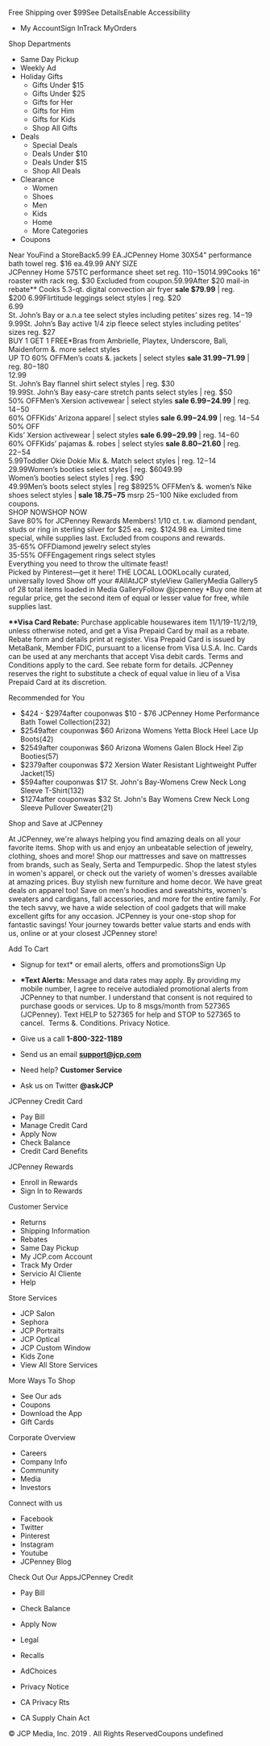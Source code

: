 Free Shipping over $99See DetailsEnable Accessibility

*   My AccountSign InTrack MyOrders

Shop Departments

*   Same Day Pickup
*   Weekly Ad
*   Holiday Gifts
    *   Gifts Under $15
    *   Gifts Under $25
    *   Gifts for Her
    *   Gifts for Him
    *   Gifts for Kids
    *   Shop All Gifts
*   Deals
    *   Special Deals
    *   Deals Under $10
    *   Deals Under $15
    *   Shop All Deals
*   Clearance
    *   Women
    *   Shoes
    *   Men
    *   Kids
    *   Home
    *   More Categories
*   Coupons

Near YouFind a StoreBack5.99 EA.JCPenney Home 30X54" performance bath towel reg. $16 ea.49.99 ANY SIZE  
JCPenney Home 575TC performance sheet set reg. $110-$15014.99Cooks 16" roaster with rack reg. $30 Excluded from coupon.59.99After $20 mail-in rebate\*\* Cooks 5.3-qt. digital convection air fryer **sale $79.99** | reg. $200 6.99Flirtitude leggings select styles | reg. $20  
6.99  
St. John’s Bay or a.n.a tee select styles including petites’ sizes reg. $14-$19  
9.99St. John’s Bay active 1/4 zip fleece select styles including petites’ sizes reg. $27  
BUY 1 GET 1 FREE\*Bras from Ambrielle, Playtex, Underscore, Bali, Maidenform &. more select styles  
UP TO 60% OFFMen’s coats &. jackets | select styles **sale $31.99-$71.99** | reg. $80-$180  
12.99  
St. John’s Bay flannel shirt select styles | reg. $30  
19.99St. John’s Bay easy-care stretch pants select styles | reg. $50  
50% OFFMen’s Xersion activewear | select styles **sale $6.99-$24.99** | reg. $14-$50  
60% OFFKids’ Arizona apparel | select styles **sale $6.99-$24.99** | reg. $14-$54  
50% OFF  
Kids’ Xersion activewear | select styles **sale $6.99-$29.99** | reg. $14-$60  
60% OFFKids’ pajamas &. robes | select styles **sale $8.80-$21.60** | reg. $22-$54  
5.99Toddler Okie Dokie Mix &. Match select styles | reg. $12-$14  
29.99Women’s booties select styles | reg. $6049.99  
Women’s booties select styles | reg. $90  
49.99Men’s boots select styles | reg $8925% OFFMen’s &. women’s Nike shoes select styles | **sale $18.75-$75** msrp $25-$100 Nike excluded from coupons.   
SHOP NOWSHOP NOW  
Save 80% for JCPenney Rewards Members! 1/10 ct. t.w. diamond pendant, studs or ring in sterling silver for $25 ea. reg. $124.98 ea. Limited time special, while supplies last. Excluded from coupons and rewards.  
35-65% OFFDiamond jewelry select styles  
35-55% OFFEngagement rings select styles  
Everything you need to throw the ultimate feast!  
Picked by Pinterest—get it here! THE LOCAL LOOKLocally curated, universally loved Show off your #AllAtJCP styleView GalleryMedia Gallery5 of 28 total items loaded in Media GalleryFollow @jcpenney \*Buy one item at regular price, get the second item of equal or lesser value for free, while supplies last.  
  
**\*\*Visa Card Rebate:** Purchase applicable housewares item 11/1/19-11/2/19, unless otherwise noted, and get a Visa Prepaid Card by mail as a rebate. Rebate form and details print at register. Visa Prepaid Card is issued by MetaBank, Member FDIC, pursuant to a license from Visa U.S.A. Inc. Cards can be used at any merchants that accept Visa debit cards. Terms and Conditions apply to the card. See rebate form for details. JCPenney reserves the right to substitute a check of equal value in lieu of a Visa Prepaid Card at its discretion.  
  
Recommended for You

*   $424 - $2974after couponwas $10 - $76 JCPenney Home Performance Bath Towel Collection(232)
*   $2549after couponwas $60 Arizona Womens Yetta Block Heel Lace Up Boots(42)
*   $2549after couponwas $60 Arizona Womens Galen Block Heel Zip Booties(57)
*   $2379after couponwas $72 Xersion Water Resistant Lightweight Puffer Jacket(15)
*   $594after couponwas $17 St. John's Bay-Womens Crew Neck Long Sleeve T-Shirt(132)
*   $1274after couponwas $32 St. John's Bay Womens Crew Neck Long Sleeve Pullover Sweater(21)

Shop and Save at JCPenney

At JCPenney, we're always helping you find amazing deals on all your favorite items. Shop with us and enjoy an unbeatable selection of jewelry, clothing, shoes and more! Shop our mattresses and save on mattresses from brands, such as Sealy, Serta and Tempurpedic. Shop the latest styles in women's apparel, or check out the variety of women's dresses available at amazing prices. Buy stylish new furniture and home decor. We have great deals on apparel too! Save on men's hoodies and sweatshirts, women's sweaters and cardigans, fall accessories, and more for the entire family. For the tech savvy, we have a wide selection of cool gadgets that will make excellent gifts for any occasion. JCPenney is your one-stop shop for fantastic savings! Your journey towards better value starts and ends with us, online or at your closest JCPenney store!

Add To Cart

*   Signup for text\* or email alerts, offers and promotionsSign Up
*   **\*Text Alerts:** Message and data rates may apply. By providing my mobile number, I agree to receive autodialed promotional alerts from JCPenney to that number. I understand that consent is not required to purchase goods or services. Up to 8 msgs/month from 527365 (JCPenney). Text HELP to 527365 for help and STOP to 527365 to cancel.  Terms &. Conditions. Privacy Notice.

*   Give us a call **1-800-322-1189**
*   Send us an email **support@jcp.com**
*   Need help? **Customer Service**
*   Ask us on Twitter **@askJCP**

JCPenney Credit Card

*   Pay Bill
*   Manage Credit Card
*   Apply Now
*   Check Balance
*   Credit Card Benefits

JCPenney Rewards

*   Enroll in Rewards
*   Sign In to Rewards

Customer Service

*   Returns
*   Shipping Information
*   Rebates
*   Same Day Pickup
*   My JCP.com Account
*   Track My Order
*   Servicio Al Cliente
*   Help

Store Services

*   JCP Salon
*   Sephora
*   JCP Portraits
*   JCP Optical
*   JCP Custom Window
*   Kids Zone
*   View All Store Services

More Ways To Shop

*   See Our ads
*   Coupons
*   Download the App
*   Gift Cards

Corporate Overview

*   Careers
*   Company Info
*   Community
*   Media
*   Investors

Connect with us

*   Facebook
*   Twitter
*   Pinterest
*   Instagram
*   Youtube
*   JCPenney Blog

Check Out Our AppsJCPenney Credit

*   Pay Bill
*   Check Balance
*   Apply Now

*   Legal
*   Recalls
*   AdChoices

*   Privacy Notice
*   CA Privacy Rts
*   CA Supply Chain Act

© JCP Media, Inc. 2019 . All Rights ReservedCoupons undefined
